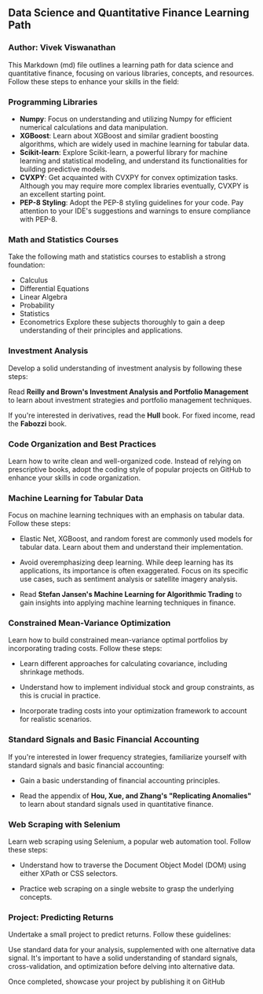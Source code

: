 ## Data Science and Quantitative Finance Learning Path
### Author: Vivek Viswanathan
This Markdown (md) file outlines a learning path for data science and quantitative finance, focusing on various libraries, concepts, and resources. Follow these steps to enhance your skills in the field:

### Programming Libraries
- **Numpy**: Focus on understanding and utilizing Numpy for efficient numerical calculations and data manipulation.
- **XGBoost**: Learn about XGBoost and similar gradient boosting algorithms, which are widely used in machine learning for tabular data.
- **Scikit-learn**: Explore Scikit-learn, a powerful library for machine learning and statistical modeling, and understand its functionalities for building predictive models.
- **CVXPY**: Get acquainted with CVXPY for convex optimization tasks. Although you may require more complex libraries eventually, CVXPY is an excellent starting point.
- **PEP-8 Styling**: Adopt the PEP-8 styling guidelines for your code. Pay attention to your IDE's suggestions and warnings to ensure compliance with PEP-8.

### Math and Statistics Courses
Take the following math and statistics courses to establish a strong foundation:
- Calculus
- Differential Equations
- Linear Algebra
- Probability
- Statistics
- Econometrics
Explore these subjects thoroughly to gain a deep understanding of their principles and applications.

### Investment Analysis
Develop a solid understanding of investment analysis by following these steps:

Read **Reilly and Brown's Investment Analysis and Portfolio Management** to learn about investment strategies and portfolio management techniques.

If you're interested in derivatives, read the **Hull** book. For fixed income, read the **Fabozzi** book.

### Code Organization and Best Practices
Learn how to write clean and well-organized code. Instead of relying on prescriptive books, adopt the coding style of popular projects on GitHub to enhance your skills in code organization.

### Machine Learning for Tabular Data
Focus on machine learning techniques with an emphasis on tabular data. Follow these steps:

- Elastic Net, XGBoost, and random forest are commonly used models for tabular data. Learn about them and understand their implementation.

- Avoid overemphasizing deep learning. While deep learning has its applications, its importance is often exaggerated. Focus on its specific use cases, such as sentiment analysis or satellite imagery analysis.

- Read **Stefan Jansen's Machine Learning for Algorithmic Trading** to gain insights into applying machine learning techniques in finance.

### Constrained Mean-Variance Optimization
Learn how to build constrained mean-variance optimal portfolios by incorporating trading costs. Follow these steps:

- Learn different approaches for calculating covariance, including shrinkage methods.

- Understand how to implement individual stock and group constraints, as this is crucial in practice.

- Incorporate trading costs into your optimization framework to account for realistic scenarios.

### Standard Signals and Basic Financial Accounting
If you're interested in lower frequency strategies, familiarize yourself with standard signals and basic financial accounting:

- Gain a basic understanding of financial accounting principles.

- Read the appendix of **Hou, Xue, and Zhang's "Replicating Anomalies"** to learn about standard signals used in quantitative finance.

### Web Scraping with Selenium
Learn web scraping using Selenium, a popular web automation tool. Follow these steps:

- Understand how to traverse the Document Object Model (DOM) using either XPath or CSS selectors.

- Practice web scraping on a single website to grasp the underlying concepts.

### Project: Predicting Returns
Undertake a small project to predict returns. Follow these guidelines:

Use standard data for your analysis, supplemented with one alternative data signal. It's important to have a solid understanding of standard signals, cross-validation, and optimization before delving into alternative data.

Once completed, showcase your project by publishing it on GitHub

